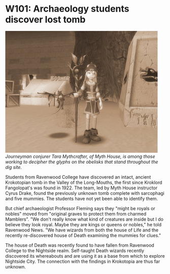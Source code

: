 # W101: Archaeology students discover lost tomb

![some W101 ruins](../uploads/2008/07/wizardgraphicalclient-2008-07-14-07-22-17-66.jpg)
*Journeyman conjurer Tara Mythcrafter, of Myth House, is among those working to decipher the glyphs on the obelisks that stand throughout the dig site.*

Students from Ravenwood College have discovered an intact, ancient Krokotopian tomb in the Valley of the Long-Mouths, the first since Kroklord Fangolopat's was found in 1922. The team, led by Myth House instructor Cyrus Drake, found the previously unknown tomb complete with sarcophagi and five mummies. The students have not yet been able to identify them.

But chief archaeologist Professor Fleming says they "might be royals or nobles" moved from "original graves to protect them from charmed Mamblers". "We don't really know what kind of creatures are inside but I do believe they look royal. Maybe they are kings or queens or nobles," he told Ravenwood News. "We have wizards from both the house of Life and the recently re-discovered house of Death examining the mummies for clues."

The house of Death was recently found to have fallen from Ravenwood College to the Nightside realm. Self-taught Death wizards recently discovered its whereabouts and are using it as a base from which to explore Nightside City. The connection with the findings in Krokotopia are thus far unknown.

